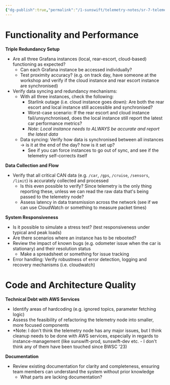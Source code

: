 ```yaml
---
{"dg-publish":true,"permalink":"/1-sunswift/telemetry-notes/sr-7-telemetry/assessment-criteria-draft/","created":"2024-12-08T10:42:56.058+11:00","updated":"2024-12-15T22:49:41.351+11:00"}
---
```


# Functionality and Performance
**Triple Redundancy Setup**
- Are all three Grafana instances (local, rear-escort, cloud-based) functioning as expected?
	- Can each Grafana instance be accessed individually?
	- Test proximity accuracy? (e.g. on track day, have someone at the workshop and verify if the cloud instance and rear escort instance are synchronised)
- Verify data syncing and redundancy mechanisms:
	- With all three instances, check the following:
		- Starlink outage (i.e. cloud instance goes down): Are both the rear escort and local instance still accessible and synchronised?
		- Worst-case scenario: If the rear escort and cloud instance fail/unsynchronised, does the local instance still report the latest car performance metrics?
		- *Note: Local instance needs to ALWAYS be accurate and report the latest data*
	- Data syncing: Verify how data is synchronised between all instances -> is it at the end of the day? how is it set up?
		- See if you can force instances to go out of sync, and see if the telemetry self-corrects itself

**Data Collection and Flow**
- Verify that all critical CAN data (e.g. `/car`, `/gps`, `/cruise`, `/sensors`, `/limit`) is accurately collected and processed
	- Is this even possible to verify? Since telemetry is the only thing reporting these, unless we can read the raw data that's being passed to the telemetry node?
	- Assess latency in data transmission across the network (see if we can use CloudWatch or something to measure packet times)

**System Responsiveness**
- Is it possible to simulate a stress test? (test responsiveness under typical and peak loads)
- Are there scenarios where an instance has to be rebooted?
- Review the impact of known bugs (e.g. odometer issue when the car is stationary) and their resolution status
	- Make a spreadsheet or something for issue tracking
- Error handling: Verify robustness of error detection, logging and recovery mechanisms (i.e. cloudwatch)

# Code and Architecture Quality
**Technical Debt with AWS Services**
- Identify areas of hardcoding (e.g. ignored topics, parameter fetching logic)
- Assess the feasibility of refactoring the telemetry node into smaller, more focused components
- *Note: I don't think the telemetry node has any major issues, but I think cleanup needs to be done with AWS services, especially in regards to instance-management (like sunswift-prod, sunswift-dev etc. - I don't think any of them have been touched since BWSC '23)

**Documentation**
- Review existing documentation for clarity and completeness, ensuring team members can understand the system without prior knowledge
	- What parts are lacking documentation?